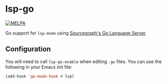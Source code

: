 # lsp-go

[![MELPA](https://melpa.org/packages/lsp-go-badge.svg)](https://melpa.org/#/lsp-go)

Go support for `lsp-mode` using [Sourcegraph's Go Language Server](https://github.com/sourcegraph/go-langserver)

## Configuration

You will need to call `lsp-go-enable` when editing `.go` files. You can use the following in your Emacs init file:

```lisp
(add-hook 'go-mode-hook #'lsp)
```
